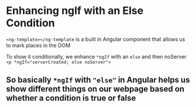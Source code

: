 # Enhancing ngIf with an Else Condition

`<ng-template></ng-template` is a built in Angular component that allows us to mark places in the DOM

To show it conditionally, we enhance `*ngIf` with an `else` and then noServer
`<p *ngIf="serverCreated; else noServer">`

## So basically `*ngIf` with `"else"` in Angular helps us show different things on our webpage based on whether a condition is true or false

